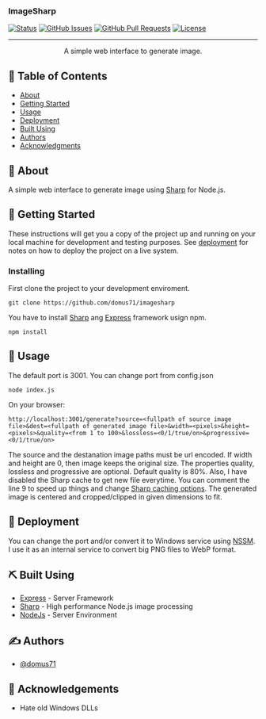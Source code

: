 <h3>ImageSharp</h3>

<div>

[![Status](https://img.shields.io/badge/status-active-success.svg)]()
[![GitHub Issues](https://img.shields.io/github/issues/domus71/imagesharp.svg)](https://github.com/domus71/imagesharp/issues)
[![GitHub Pull Requests](https://img.shields.io/github/issues-pr/domus71/imagesharp.svg)](https://github.com/domus71/imagesharp/pulls)
[![License](https://img.shields.io/badge/license-MIT-blue.svg)](/LICENSE)

</div>

---

<p align="center"> A simple web interface to generate image.
    <br> 
</p>

## 📝 Table of Contents

- [About](#about)
- [Getting Started](#getting_started)
- [Usage](#usage)
- [Deployment](#deployment)
- [Built Using](#built_using)
- [Authors](#authors)
- [Acknowledgments](#acknowledgement)

## 🧐 About <a name = "about"></a>

A simple web interface to generate image using [Sharp](https://www.npmjs.com/package/sharp) for Node.js.

## 🏁 Getting Started <a name = "getting_started"></a>

These instructions will get you a copy of the project up and running on your local machine for development and testing purposes. See [deployment](#deployment) for notes on how to deploy the project on a live system.

### Installing

First clone the project to your development enviroment.

```
git clone https://github.com/domus71/imagesharp
```

You have to install [Sharp](https://www.npmjs.com/package/sharp) ang [Express](https://www.npmjs.com/package/express) framework usign npm.

```
npm install
```
## 🎈 Usage <a name="usage"></a>

The default port is 3001. You can change port from config.json

```
node index.js
```

On your browser:

```
http://localhost:3001/generate?source=<fullpath of source image file>&dest=<fullpath of generated image file>&width=<pixels>&height=<pixels>&quality=<from 1 to 100>&lossless=<0/1/true/on>&progressive=<0/1/true/on>
```

The source and the destanation image paths must be url encoded. If width and height are 0, then image keeps the original size. The properties quality, lossless and progressive are optional. Default quality is 80%. Also, I have disabled the Sharp cache to get new file everytime. You can comment the line 9 to speed up things and change [Sharp caching options](https://sharp.pixelplumbing.com/api-utility#cache). The generated image is centered and cropped/clipped in given dimensions to fit.

## 🚀 Deployment <a name = "deployment"></a>

You can change the port and/or convert it to Windows service using [NSSM](https://nssm.cc/). I use it as an internal service to convert big PNG files to WebP format.

## ⛏️ Built Using <a name = "built_using"></a>

- [Express](https://expressjs.com/) - Server Framework
- [Sharp](https://www.npmjs.com/package/sharp) - High performance Node.js image processing
- [NodeJs](https://nodejs.org/en/) - Server Environment

## ✍️ Authors <a name = "authors"></a>

- [@domus71](https://github.com/domus71)

## 🎉 Acknowledgements <a name = "acknowledgement"></a>

- Hate old Windows DLLs
